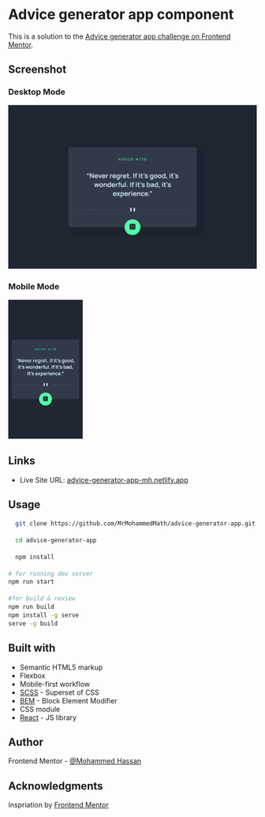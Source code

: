 # Advice generator app component

This is a solution to the [Advice generator app challenge on Frontend Mentor](https://www.frontendmentor.io/challenges/advice-generator-app-QdUG-13db/). 

## Screenshot

### Desktop Mode
<img src='./screenshots/desktop.jpeg' >

### Mobile Mode
<img src='./screenshots/mobile.jpeg' width='30%'>

## Links
- Live Site URL: [advice-generator-app-mh.netlify.app](https://advice-generator-app-mh.netlify.app/)

## Usage

```bash
  git clone https://github.com/MrMohammedMath/advice-generator-app.git

  cd advice-generator-app

  npm install

# for running dev server
npm run start

#for build & review
npm run build
npm install -g serve
serve -g build
```

## Built with

- Semantic HTML5 markup
- Flexbox
- Mobile-first workflow
- [SCSS](https://sass-lang.com/s) - Superset of CSS
- [BEM](https://en.bem.info/) - Block Element Modifier
- CSS module
- [React](https://reactjs.org/) - JS library

## Author

  Frontend Mentor - [@Mohammed Hassan](https://www.frontendmentor.io/profile/MrMohammedMath)

## Acknowledgments
Inspriation by [Frontend Mentor](https://www.frontendmentor.io/home)